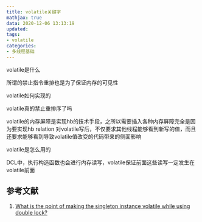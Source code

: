 ```yaml
---
title: volatile关键字
mathjax: true
data: 2020-12-06 13:13:19
updated:
tags: 
- volatile
categories:
- 多线程基础
---
```




volatile是什么

所谓的禁止指令重排也是为了保证内存的可见性

volatile如何实现的

volatile真的禁止重排序了吗

volatile的内存屏障是实现hb的技术手段，之所以需要插入各种内存屏障完全是因为要实现hb relation
对volatile写后，不仅要求其他线程能够看到新写的值，而且还要求能够看到导致volatile值改变的代码带来的侧面影响

volatile是怎么用的



DCL中，执行构造函数也会进行内存读写，volatile保证前面这些读写一定发生在volatile前面

## 参考文献

1. [What is the point of making the singleton instance volatile while using double lock?](https://stackoverflow.com/questions/11639746/what-is-the-point-of-making-the-singleton-instance-volatile-while-using-double-l/11640026#11640026)